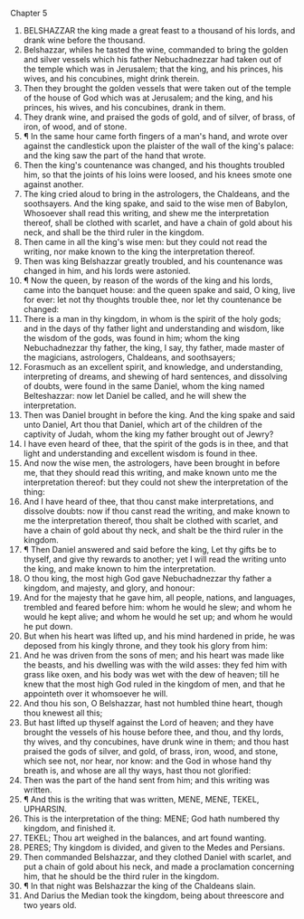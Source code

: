 

Chapter 5

1. BELSHAZZAR the king made a great feast to a thousand of his lords, and drank wine before the thousand.
2. Belshazzar, whiles he tasted the wine, commanded to bring the golden and silver vessels which his father Nebuchadnezzar had taken out of the temple which was in Jerusalem; that the king, and his princes, his wives, and his concubines, might drink therein.
3. Then they brought the golden vessels that were taken out of the temple of the house of God which was at Jerusalem; and the king, and his princes, his wives, and his concubines, drank in them.
4. They drank wine, and praised the gods of gold, and of silver, of brass, of iron, of wood, and of stone.
5. ¶ In the same hour came forth fingers of a man's hand, and wrote over against the candlestick upon the plaister of the wall of the king's palace: and the king saw the part of the hand that wrote.
6. Then the king's countenance was changed, and his thoughts troubled him, so that the joints of his loins were loosed, and his knees smote one against another.
7. The king cried aloud to bring in the astrologers, the Chaldeans, and the soothsayers.  And the king spake, and said to the wise men of Babylon, Whosoever shall read this writing, and shew me the interpretation thereof, shall be clothed with scarlet, and have a chain of gold about his neck, and shall be the third ruler in the kingdom.
8. Then came in all the king's wise men: but they could not read the writing, nor make known to the king the interpretation thereof.
9. Then was king Belshazzar greatly troubled, and his countenance was changed in him, and his lords were astonied.
10. ¶ Now the queen, by reason of the words of the king and his lords, came into the banquet house: and the queen spake and said, O king, live for ever: let not thy thoughts trouble thee, nor let thy countenance be changed:
11. There is a man in thy kingdom, in whom is the spirit of the holy gods; and in the days of thy father light and understanding and wisdom, like the wisdom of the gods, was found in him; whom the king Nebuchadnezzar thy father, the king, I say, thy father, made master of the magicians, astrologers, Chaldeans, and soothsayers;
12. Forasmuch as an excellent spirit, and knowledge, and understanding, interpreting of dreams, and shewing of hard sentences, and dissolving of doubts, were found in the same Daniel, whom the king named Belteshazzar: now let Daniel be called, and he will shew the interpretation.
13. Then was Daniel brought in before the king.  And the king spake and said unto Daniel, Art thou that Daniel, which art of the children of the captivity of Judah, whom the king my father brought out of Jewry?
14. I have even heard of thee, that the spirit of the gods is in thee, and that light and understanding and excellent wisdom is found in thee.
15. And now the wise men, the astrologers, have been brought in before me, that they should read this writing, and make known unto me the interpretation thereof: but they could not shew the interpretation of the thing:
16. And I have heard of thee, that thou canst make interpretations, and dissolve doubts: now if thou canst read the writing, and make known to me the interpretation thereof, thou shalt be clothed with scarlet, and have a chain of gold about thy neck, and shalt be the third ruler in the kingdom.
17. ¶ Then Daniel answered and said before the king, Let thy gifts be to thyself, and give thy rewards to another; yet I will read the writing unto the king, and make known to him the interpretation.
18. O thou king, the most high God gave Nebuchadnezzar thy father a kingdom, and majesty, and glory, and honour:
19. And for the majesty that he gave him, all people, nations, and languages, trembled and feared before him: whom he would he slew; and whom he would he kept alive; and whom he would he set up; and whom he would he put down.
20. But when his heart was lifted up, and his mind hardened in pride, he was deposed from his kingly throne, and they took his glory from him:
21. And he was driven from the sons of men; and his heart was made like the beasts, and his dwelling was with the wild asses: they fed him with grass like oxen, and his body was wet with the dew of heaven; till he knew that the most high God ruled in the kingdom of men, and that he appointeth over it whomsoever he will.
22. And thou his son, O Belshazzar, hast not humbled thine heart, though thou knewest all this;
23. But hast lifted up thyself against the Lord of heaven; and they have brought the vessels of his house before thee, and thou, and thy lords, thy wives, and thy concubines, have drunk wine in them; and thou hast praised the gods of silver, and gold, of brass, iron, wood, and stone, which see not, nor hear, nor know: and the God in whose hand thy breath is, and whose are all thy ways, hast thou not glorified:
24. Then was the part of the hand sent from him; and this writing was written.
25. ¶ And this is the writing that was written, MENE, MENE, TEKEL, UPHARSIN.
26. This is the interpretation of the thing: MENE; God hath numbered thy kingdom, and finished it.
27. TEKEL; Thou art weighed in the balances, and art found wanting.
28. PERES; Thy kingdom is divided, and given to the Medes and Persians.
29. Then commanded Belshazzar, and they clothed Daniel with scarlet, and put a chain of gold about his neck, and made a proclamation concerning him, that he should be the third ruler in the kingdom.
30. ¶ In that night was Belshazzar the king of the Chaldeans slain.
31. And Darius the Median took the kingdom, being about threescore and two years old.
